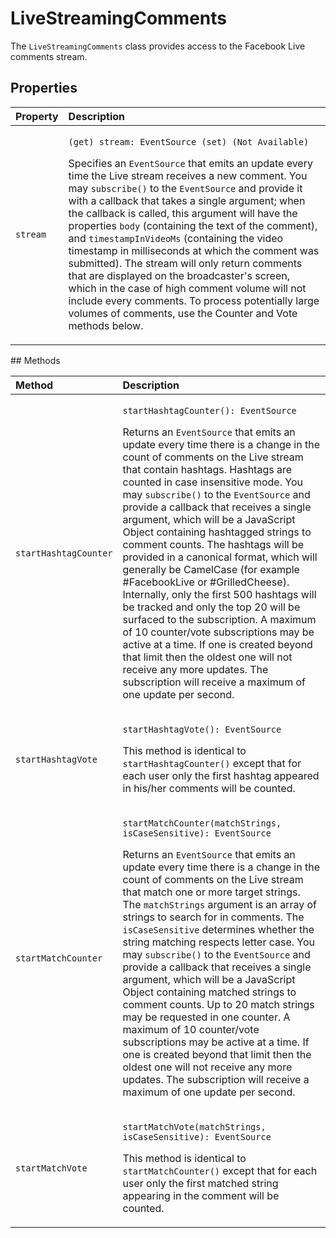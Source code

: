 # LiveStreamingComments

The `LiveStreamingComments` class provides access to the Facebook Live comments stream.

## Properties

<table>
  <thead>
    <tr>
      <th style="text-align:left">Property</th>
      <th style="text-align:left">Description</th>
    </tr>
  </thead>
  <tbody>
    <tr>
      <td style="text-align:left"><code>stream</code>
      </td>
      <td style="text-align:left">
        <p><code>(get) stream: EventSource (set) (Not Available)</code>
        </p>
        <p>Specifies an <code>EventSource</code> that emits an update every time the
          Live stream receives a new comment. You may <code>subscribe()</code> to the <code>EventSource</code> and
          provide it with a callback that takes a single argument; when the callback
          is called, this argument will have the properties <code>body</code> (containing
          the text of the comment), and <code>timestampInVideoMs</code> (containing
          the video timestamp in milliseconds at which the comment was submitted).
          The stream will only return comments that are displayed on the broadcaster&apos;s
          screen, which in the case of high comment volume will not include every
          comments. To process potentially large volumes of comments, use the Counter
          and Vote methods below.</p>
      </td>
    </tr>
  </tbody>
</table>## Methods

<table>
  <thead>
    <tr>
      <th style="text-align:left">Method</th>
      <th style="text-align:left">Description</th>
    </tr>
  </thead>
  <tbody>
    <tr>
      <td style="text-align:left"><code>startHashtagCounter</code>
      </td>
      <td style="text-align:left">
        <p><code>startHashtagCounter(): EventSource</code>
        </p>
        <p>Returns an <code>EventSource</code> that emits an update every time there
          is a change in the count of comments on the Live stream that contain hashtags.
          Hashtags are counted in case insensitive mode. You may <code>subscribe()</code> to
          the <code>EventSource</code> and provide a callback that receives a single
          argument, which will be a JavaScript Object containing hashtagged strings
          to comment counts. The hashtags will be provided in a canonical format,
          which will generally be CamelCase (for example #FacebookLive or #GrilledCheese).
          Internally, only the first 500 hashtags will be tracked and only the top
          20 will be surfaced to the subscription. A maximum of 10 counter/vote subscriptions
          may be active at a time. If one is created beyond that limit then the oldest
          one will not receive any more updates. The subscription will receive a
          maximum of one update per second.</p>
      </td>
    </tr>
    <tr>
      <td style="text-align:left"><code>startHashtagVote</code>
      </td>
      <td style="text-align:left">
        <p><code>startHashtagVote(): EventSource</code>
        </p>
        <p>This method is identical to <code>startHashtagCounter()</code> except that
          for each user only the first hashtag appeared in his/her comments will
          be counted.</p>
      </td>
    </tr>
    <tr>
      <td style="text-align:left"><code>startMatchCounter</code>
      </td>
      <td style="text-align:left">
        <p><code>startMatchCounter(matchStrings, isCaseSensitive): EventSource</code>
        </p>
        <p>Returns an <code>EventSource</code> that emits an update every time there
          is a change in the count of comments on the Live stream that match one
          or more target strings. The <code>matchStrings</code> argument is an array
          of strings to search for in comments. The <code>isCaseSensitive</code> determines
          whether the string matching respects letter case. You may <code>subscribe()</code> to
          the <code>EventSource</code> and provide a callback that receives a single
          argument, which will be a JavaScript Object containing matched strings
          to comment counts. Up to 20 match strings may be requested in one counter.
          A maximum of 10 counter/vote subscriptions may be active at a time. If
          one is created beyond that limit then the oldest one will not receive any
          more updates. The subscription will receive a maximum of one update per
          second.</p>
      </td>
    </tr>
    <tr>
      <td style="text-align:left"><code>startMatchVote</code>
      </td>
      <td style="text-align:left">
        <p><code>startMatchVote(matchStrings, isCaseSensitive): EventSource</code>
        </p>
        <p>This method is identical to <code>startMatchCounter()</code> except that
          for each user only the first matched string appearing in the comment will
          be counted.</p>
      </td>
    </tr>
  </tbody>
</table>